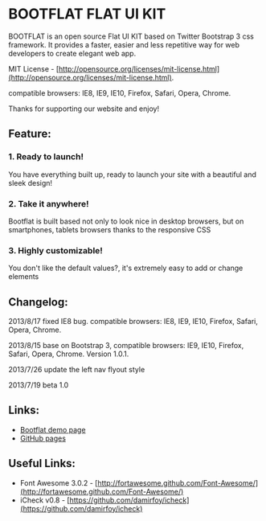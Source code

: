 BOOTFLAT FLAT UI KIT
=======

BOOTFLAT is an open source Flat UI KIT based on Twitter Bootstrap 3 css framework. It provides a faster, easier and less repetitive way for web developers to create elegant web app.

MIT License - [http://opensource.org/licenses/mit-license.html](http://opensource.org/licenses/mit-license.html).

compatible browsers: IE8, IE9, IE10, Firefox, Safari, Opera, Chrome.

Thanks for supporting our website and enjoy!

## Feature:

### 1. Ready to launch!
You have everything built up, ready to launch your site with a beautiful and sleek design!
### 2. Take it anywhere!
Bootflat is built based not only to look nice in desktop browsers, but on smartphones, tablets browsers thanks to the responsive CSS
### 3. Highly customizable!
You don't like the default values?, it's extremely easy to add or change elements

## Changelog:

2013/8/17 fixed IE8 bug. compatible browsers: IE8, IE9, IE10, Firefox, Safari, Opera, Chrome.

2013/8/15 base on Bootstrap 3, compatible browsers: IE9, IE10, Firefox, Safari, Opera, Chrome.  Version 1.0.1.

2013/7/26 update the left nav flyout style

2013/7/19 beta 1.0

## Links:

+ [Bootflat demo page](http://www.flathemes.com/docs.html)
+ [GitHub pages](http://flathemes.github.io/bootflat/)

## Useful Links:

+ Font Awesome 3.0.2 - [http://fortawesome.github.com/Font-Awesome/](http://fortawesome.github.com/Font-Awesome/)
+ iCheck v0.8 - [https://github.com/damirfoy/icheck](https://github.com/damirfoy/icheck)
